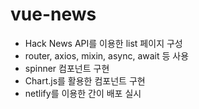 # vue-news

- Hack News API를 이용한 list 페이지 구성
- router, axios, mixin, async, await 등 사용
- spinner 컴포넌트 구현
- Chart.js를 활용한 컴포넌트 구현
- netlify를 이용한 간이 배포 실시